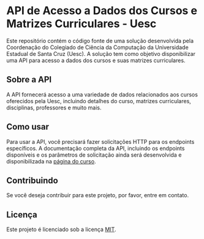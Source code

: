# API de Acesso a Dados dos Cursos e Matrizes Curriculares - Uesc

Este repositório contém o código fonte de uma solução desenvolvida pela Coordenação do Colegiado de Ciência da Computação da Universidade Estadual de Santa Cruz (Uesc). A solução tem como objetivo disponibilizar uma API para acesso a dados dos cursos e suas matrizes curriculares.

## Sobre a API

A API fornecerá acesso a uma variedade de dados relacionados aos cursos oferecidos pela Uesc, incluindo detalhes do curso, matrizes curriculares, disciplinas, professores e muito mais.

## Como usar

Para usar a API, você precisará fazer solicitações HTTP para os endpoints específicos. A documentação completa da API, incluindo os endpoints disponíveis e os parâmetros de solicitação ainda será desenvolvida e disponibilizada na [página do curso](https://colcic.uesc.br).

## Contribuindo

Se você deseja contribuir para este projeto, por favor, entre em contato.

## Licença

Este projeto é licenciado sob a licença [MIT](https://opensource.org/license/MIT).
